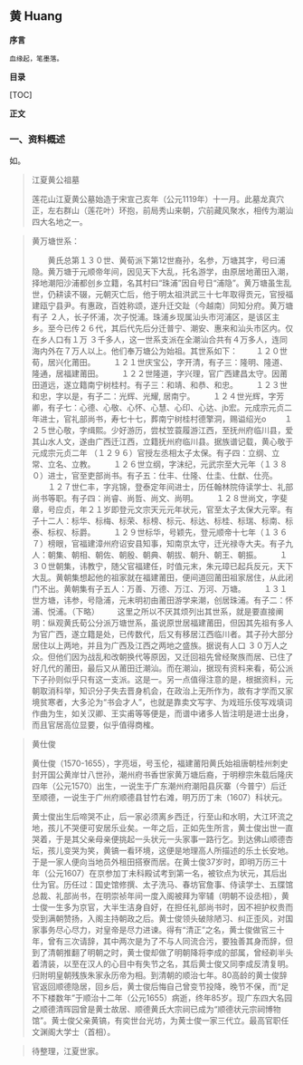 ## 黄 Huang

**序言**

```
血缘起，笔墨落。
```

**目录**

[TOC]

**正文**

### 一、资料概述

如。

>江夏黄公祖墓
>
>莲花山江夏黄公墓始造于宋宣己亥年（公元1119年）十一月。此墓龙真穴正，左右群山（莲花叶）环抱，前局秀山来朝，穴前藏风聚水，相传为潮汕四大名地之一。



>黄万塘世系： 
>
>　　黄氏总第１３０世、黄荀派下第12世裔孙，名参，万塘其字，号曰浦隐。黄万塘于元顺帝年间，因见天下大乱，托名游学，由原居地莆田入潮，择地潮阳沙浦都创乡立籍，名其村曰“珠浦”因自号日“浦隐”。黄万塘虽生乱世，仍耕读不辍，元朝灭亡后，他于明太祖洪武三十七年取得贡元，官授福建瓯宁县尹。有惠政，百姓称颂，遂升迁交趾（今越南）同知分府。黄万塘有子 ２人，长子怀浦，次子悦浦。珠浦乡现属汕头市河浦区，是该区主乡。至今已传２６代，其后代先后分迁普宁、潮安、惠来和汕头市区内。仅在乡人口有１万  ３千多人，这一世系支派在全潮汕合共有４万多人，连同海内外在７万人以上。他们奉万塘公为始祖。其世系如下： 
>　　１２０世荀，居兴化莆田。 
>　　１２１世庆宝公，字开清，有子三：隆明、隆道、隆通，居福建莆田。 
>　　１２２世隆道，字兴理，官广西建昌太守。因莆田道远，遂立籍南宁树桂村。有子三：和靖、和恭、和忠。 
>　　１２３世和忠，字以是，有子二：光辉、光耀, 居南宁。 
>　　１２４世光辉，字芳卿，有子七：心德、心敬、心怀、心慧、心印、心达、jb宏。元成宗元贞二年进士，官礼部尚书，寿七十七，葬南宁树桂村德擎洞，赐谥绍光o 
>　　１２５世心敬，字缉熙。少好游历，尝杖笠蓑履游江西，至抚州府临川县，爱其山水人文，遂由广西迁江西，立籍抚州府临川县。据族谱记载，黄心敬于元成宗元贞二年 （１２９６）官授左丞相太子太保。有子四：立纲、立常、立名、立教。 
>　　１２６世立纲，字沫纪，元武宗至大元年（１３８０）进士，官至吏部尚书。有子五：仕丰、仕隆、仕圭、仕猷、仕亮。  
>　　１２７世仁丰，字兆锦，登泰定年间进士，历任翰林院侍读学士、礼部尚书等职。有子四：尚睿、尚哲、尚文、尚明。 
>　　１２８世尚文，字斐章，号应贞，年２１岁即登元文宗天元元年状元，官至太子太保大元宰。有子十二人：标华、标梅、标荣、标榜、标元、标达、标桂、标瑞、标南、标泰、标权、标爵。 
>　　１２９世标华，号颖先，登元顺帝十七年（１３６７）榜眼，官福建漳州府诏安县知事，知南京太守，迁光禄寺大夫。有子九人：朝集、朝相、朝佐、朝殷、朝典、朝拔、朝升、朝王、朝振。 
>　　１３０世朝集，讳教宁，随父官福建任，时值元末，朱元璋已起兵反元，天下大乱。黄朝集想起他的祖家就在福建莆田，便间道回莆田祖家居住，从此闭门不出。黄朝集有子五人：万善、万德、万江、万河、万塘。 
>　　１３１世方塘，讳参，号隐浦，元末明初由莆田游学来潮，创居珠浦。有子二：怀浦、悦浦。（下略） 
>　　这里之所以不厌其烦列出其世系，就是要直接阐明：纵观黄氏荀公分派万塘世系，虽说原世居福建莆田，但因其先祖有多人为官广西，遂立籍是处，已传数代，后又有移居江西临川者。其子孙大部分居住以上两地，并且为广西及江西之两地之盛族。据说有人口  ３０万人之众。但他们因为战乱和改朝换代等原因，又迁回祖先曾经聚族而居、已住了好几代的莆田，最后又从莆田迁潮汕。而在潮汕，据现有资料来看，荀公派下子孙则似乎只有这一支派。这是一。另一点值得注意的是，根据资料，元朝取消科举，知识分子失去晋身机会，在政治上无所作为，故有才学而又家境贫寒者，大多沦为“书会才人”，也就是靠卖文写字、为戏班乐伎写戏填词作曲为生，如关汉卿、王实甫等等便是，而谱中诸多人皆注明是进士出身，而且官居高位显要，似乎值得商榷。 



>黄仕俊
>
>黄仕俊（1570-1655），字亮垣，号玉伦，福建莆阳黄氏始祖唐朝桂州刺史封开国公黄岸廿八世孙，潮州府书香世家黄万塘后裔，于明穆宗朱载后隆庆四年（公元1570）出生，一说生于广东潮州府潮阳县灰寨（今普宁）后迁至顺德，一说生于广州府顺德县甘竹右滩，明万历丁未（1607）科状元。
>
>
>
>黄士俊出生后啼哭不止，后一家必须离乡西迁，行至山和水明，大江环流之地，孩儿不哭便可安居乐业矣。一年之后，正如先生所言，黄士俊出世一直哭着，于是其父亲母亲便挑起一头状元一头家事一路行乞。到达佛山顺德杏坛，孩儿变哭为笑，黄镐一看环境，这便是地理高人所描述的乐土长安地。于是一家人便向当地员外租田搭寮而居。在黄士俊37岁时，即明万历三十年（公元1607）在京参加丁未科殿试考到第一名，被钦点为状元，其后出仕为官。历任过：国史馆修撰、太子洗马、春坊官詹事、侍读学士、五牒馆总裁、礼部尚书，在明崇祯年间一度入阁被拜为宰辅（明朝不设丞相），黄士俊一生多为京官，大半生洁身自好，在担任礼部尚书时，因不袒护权贵而受到满朝赞扬，入阁主持朝政之后。黄士俊领头破除陋习、纠正歪风，对国家事务尽心尽力，对皇帝是尽力进谏。得有“清正”之名，黄士俊做官三十年，曾有三次请辞，其中两次是为了不与人同流合污，要独善其身而辞，但到了清朝推翻了明朝之时，黄士俊却做了明朝降将李成的部属，曾经剃半头着清装，以至在汉人的心目中有失节之名，其后黄士俊又同李成反清复明。归附明皇朝残族朱家永历帝为相。到清朝的顺治七年。80高龄的黄士俊辞官返回顺德隐居，回乡后，黄士俊后悔自己曾变节投降，晚节不保，而“足不下楼数年”于顺治十二年（公元1655）病逝，终年85岁。现广东四大名园之顺德清晖园曾是黄士故居、顺德黄氏大宗祠已成为“顺德状元宗祠博物馆”。黄士俊父亲黄镐，有奕世台光坊，为黄士俊一家三代立。最高官职任文渊阁大学士（首相）。



> 待整理，江夏世家。